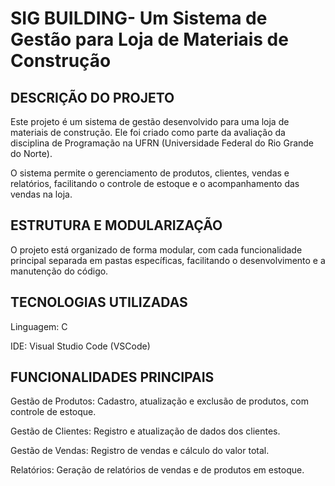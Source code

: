 # SIG BUILDING- Um Sistema de Gestão para Loja de Materiais de Construção

<h2>DESCRIÇÃO DO PROJETO </h2>
<p>
Este projeto é um sistema de gestão desenvolvido para uma loja de materiais de construção. Ele foi criado como parte da avaliação da disciplina de Programação na UFRN (Universidade Federal do Rio Grande do Norte).

O sistema permite o gerenciamento de produtos, clientes, vendas e relatórios, facilitando o controle de estoque e o acompanhamento das vendas na loja.
</p>

<h2>ESTRUTURA E MODULARIZAÇÃO </h2>  
<p>
O projeto está organizado de forma modular, com cada funcionalidade principal separada em pastas específicas, facilitando o desenvolvimento e a manutenção do código.
</p>

<h2>TECNOLOGIAS UTILIZADAS </h2>  
<p>
Linguagem: C  

IDE: Visual Studio Code (VSCode)  
</p>
<h2>FUNCIONALIDADES PRINCIPAIS</h2>
<p>
Gestão de Produtos: Cadastro, atualização e exclusão de produtos, com controle de estoque.  

Gestão de Clientes: Registro e atualização de dados dos clientes.  

Gestão de Vendas: Registro de vendas e cálculo do valor total.  

Relatórios: Geração de relatórios de vendas e de produtos em estoque.  
</p>
